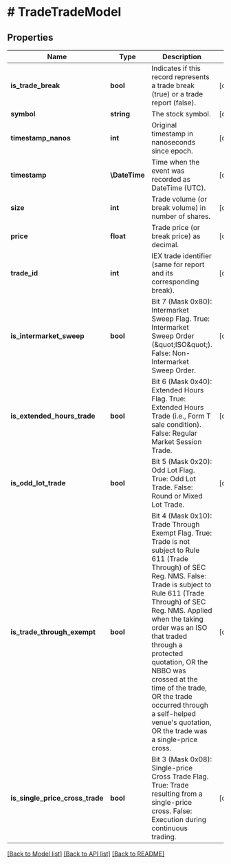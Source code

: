 # # TradeTradeModel

## Properties

Name | Type | Description | Notes
------------ | ------------- | ------------- | -------------
**is_trade_break** | **bool** | Indicates if this record represents a trade break (true) or a trade report (false). | [optional]
**symbol** | **string** | The stock symbol. | [optional]
**timestamp_nanos** | **int** | Original timestamp in nanoseconds since epoch. | [optional]
**timestamp** | **\DateTime** | Time when the event was recorded as DateTime (UTC). | [optional]
**size** | **int** | Trade volume (or break volume) in number of shares. | [optional]
**price** | **float** | Trade price (or break price) as decimal. | [optional]
**trade_id** | **int** | IEX trade identifier (same for report and its corresponding break). | [optional]
**is_intermarket_sweep** | **bool** | Bit 7 (Mask 0x80): Intermarket Sweep Flag.  True: Intermarket Sweep Order (\&quot;ISO\&quot;).  False: Non-Intermarket Sweep Order. | [optional]
**is_extended_hours_trade** | **bool** | Bit 6 (Mask 0x40): Extended Hours Flag.  True: Extended Hours Trade (i.e., Form T sale condition).  False: Regular Market Session Trade. | [optional]
**is_odd_lot_trade** | **bool** | Bit 5 (Mask 0x20): Odd Lot Flag.  True: Odd Lot Trade.  False: Round or Mixed Lot Trade. | [optional]
**is_trade_through_exempt** | **bool** | Bit 4 (Mask 0x10): Trade Through Exempt Flag.  True: Trade is not subject to Rule 611 (Trade Through) of SEC Reg. NMS.  False: Trade is subject to Rule 611 (Trade Through) of SEC Reg. NMS.  Applied when the taking order was an ISO that traded through a protected quotation,  OR the NBBO was crossed at the time of the trade,  OR the trade occurred through a self-helped venue&#39;s quotation,  OR the trade was a single-price cross. | [optional]
**is_single_price_cross_trade** | **bool** | Bit 3 (Mask 0x08): Single-price Cross Trade Flag.  True: Trade resulting from a single-price cross.  False: Execution during continuous trading. | [optional]

[[Back to Model list]](../../README.md#models) [[Back to API list]](../../README.md#endpoints) [[Back to README]](../../README.md)
